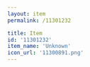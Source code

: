 ```yaml
---
layout: item
permalink: /11301232

title: Item
id: '11301232'
item_name: 'Unknown'
icon_url: '11300891.png'
---
```

